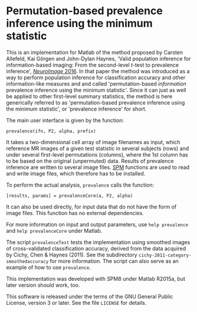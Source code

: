 # Permutation-based prevalence inference using the minimum statistic

This is an implementation for Matlab of the method proposed by Carsten Allefeld, Kai Görgen and John-Dylan Haynes, 'Valid population inference for information-based imaging: From the second-level *t*-test to prevalence inference', [*NeuroImage* 2016](http://dx.doi.org/10.1016/j.neuroimage.2016.07.040). In that paper the method was introduced as a way to perform population inference for classification accuracy and other information-like measures and and  called 'permutation-based *information* prevalence inference using the minimum statistic'. Since it can just as well be applied to other first-level summary statistics, the method is here generically referred to as 'permutation-based prevalence inference using the minimum statistic', or 'prevalence inference' for short.

The main user interface is given by the function:

    prevalence(ifn, P2, alpha, prefix)

It takes a two-dimensional cell array of image filenames as input, which reference MR images of a given test statistic in several subjects (rows) and under several first-level permutations (columns), where the 1st column has to be based on the original (unpermuted) data. Results of prevalence inference are written to several image files. [SPM](http://www.fil.ion.ucl.ac.uk/spm/) functions are used to read and write image files, which therefore has to be installed.

To perform the actual analysis, `prevalence` calls the function:

    [results, params] = prevalenceCore(a, P2, alpha)

It can also be used directly, for input data that do not have the form of image files. This function has no external dependencies.

For more information on input and output parameters, use `help prevalence` and `help prevalenceCore` under Matlab.

The script `prevalenceTest` tests the implementation using smoothed images of cross-validated classification accuracy, derived from the data acquired by Cichy, Chen & Haynes (2011). See the subdirectory `cichy-2011-category-smoothedaccuracy` for more information. The script can also serve as an example of how to use `prevalence`.

This implementation was developed with SPM8 under Matlab R2015a, but later version should work, too.

This software is released under the terms of the GNU General Public License, version 3 or later. See the file `LICENSE` for details.


